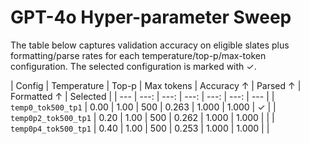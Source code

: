 # GPT-4o Hyper-parameter Sweep

The table below captures validation accuracy on eligible slates plus formatting/parse rates for each temperature/top-p/max-token configuration. The selected configuration is marked with ✓.

| Config | Temperature | Top-p | Max tokens | Accuracy ↑ | Parsed ↑ | Formatted ↑ | Selected |
| --- | ---: | ---: | ---: | ---: | ---: | --- |
| `temp0_tok500_tp1` | 0.00 | 1.00 | 500 | 0.263 | 1.000 | 1.000 | ✓ |
| `temp0p2_tok500_tp1` | 0.20 | 1.00 | 500 | 0.262 | 1.000 | 1.000 |  |
| `temp0p4_tok500_tp1` | 0.40 | 1.00 | 500 | 0.253 | 1.000 | 1.000 |  |
